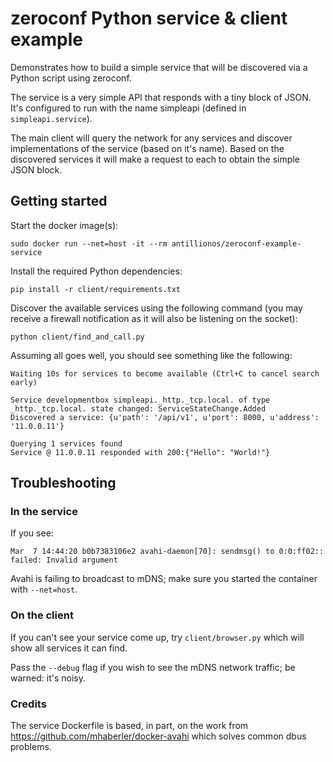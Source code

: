 # zeroconf Python service & client example

Demonstrates how to build a simple service that will be discovered via a Python script using zeroconf.

The service is a very simple API that responds with a tiny block of JSON. It's configured to run with the name simpleapi (defined in `simpleapi.service`).

The main client will query the network for any services and discover implementations of the service (based on it's name). Based on the discovered services it will make a request to each to obtain the simple JSON block.

## Getting started

Start the docker image(s):

    sudo docker run --net=host -it --rm antillionos/zeroconf-example-service
    
Install the required Python dependencies:

    pip install -r client/requirements.txt

Discover the available services using the following command (you may receive a firewall notification as it will also be listening on the socket):

    python client/find_and_call.py
  
Assuming all goes well, you should see something like the following:
 

    Waiting 10s for services to become available (Ctrl+C to cancel search early)
    
    Service developmentbox simpleapi._http._tcp.local. of type _http._tcp.local. state changed: ServiceStateChange.Added
    Discovered a service: {u'path': '/api/v1', u'port': 8000, u'address': '11.0.0.11'}
    
    Querying 1 services found
    Service @ 11.0.0.11 responded with 200:{"Hello": "World!"} 



## Troubleshooting

### In the service

If you see:

    Mar  7 14:44:20 b0b7383106e2 avahi-daemon[70]: sendmsg() to 0:0:ff02:: failed: Invalid argument

Avahi is failing to broadcast to mDNS; make sure you started the container with `--net=host`.

### On the client

If you can't see your service come up, try `client/browser.py` which will show all services it can find.

Pass the `--debug` flag if you wish to see the mDNS network traffic; be warned: it's noisy.


### Credits

The service Dockerfile is based, in part, on the work from https://github.com/mhaberler/docker-avahi which solves common dbus problems.
